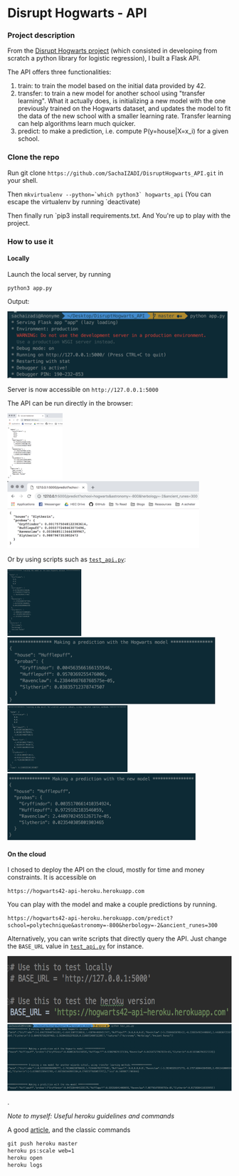 # Disrupt Hogwarts - API

### Project description
From the [Disrupt Hogwarts project](https://github.com/SachaIZADI/DisruptHogwarts) (which consisted in developing from scratch a python library for logistic regression), I built a Flask API.

The API offers three functionalities:

1. train: to train the model based on the initial data provided by 42.
2. transfer: to train a new model for another school using "transfer learning". What it actually does, is initializing a new model with the one previously trained on the Hogwarts dataset, and updates the model to fit the data of the new school with a smaller learning rate. Transfer learning can help algorithms learn much quicker. 
2. predict: to make a prediction, i.e. compute P(y=house|X=x_i) for a given school.


### Clone the repo
Run git clone `https://github.com/SachaIZADI/DisruptHogwarts_API.git` in your shell.

Then ```mkvirtualenv --python=`which python3` hogwarts_api``` (You can escape the virtualenv by running `deactivate)

Then finally run `pip3 install requirements.txt. And You're up to play with the project.

### How to use it

#### Locally

Launch the local server, by running


    python3 app.py

Output:

<img src = "img/server.png" height="150">

Server is now accessible on `http://127.0.0.1:5000`

The API can be run directly in the browser:

<img src = "img/browser_train.png" height="150"> <img src = "img/browser_predict.png" height="150">

Or by using scripts such as [`test_api.py`](https://github.com/SachaIZADI/DisruptHogwarts_API/blob/master/test_and_debug/test_api.py):

<img src = "img/train.png" height="150"> <img src = "img/predict.png" height="150"> <img src = "img/transfer.png" height="150"> <img src = "img/predict_new.png" height="150">

#### On the cloud

I chosed to deploy the API on the cloud, mostly for time and money constraints. It is accessible on

    https://hogwarts42-api-heroku.herokuapp.com
    
You can play with the model and make a couple predictions by running.

    https://hogwarts42-api-heroku.herokuapp.com/predict?school=polytechnique&astronomy=-800&herbology=-2&ancient_runes=300

Alternatively, you can write scripts that directly query the API. Just change the `BASE_URL` value in [`test_api.py`](https://github.com/SachaIZADI/DisruptHogwarts_API/blob/master/test_and_debug/test_api.py) for instance.

<img src = "img/base_url.png" height="150"> <img src = "img/python_api.png" height="150">

.

_Note to myself: Useful heroku guidelines and commands_

A good [article](https://medium.com/the-andela-way/deploying-your-flask-application-to-heroku-c99050bce8f9), and the classic commands

    git push heroku master
    heroku ps:scale web=1
    heroku open
    heroku logs



